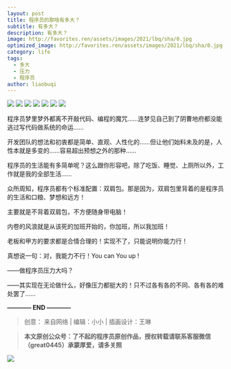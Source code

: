 ```yaml
---
layout: post
title: 程序员的那啥有多大？
subtitle: 有多大？
description: 有多大？
image: http://favorites.ren/assets/images/2021/lbq/sha/0.jpg
optimized_image: http://favorites.ren/assets/images/2021/lbq/sha/0.jpg
category: life
tags:
  - 多大
  - 压力
  - 程序员
author: liaobuqi
---
```



![](http://favorites.ren/assets/images/2021/cartoon/bianbie/640.jpeg)
![](http://favorites.ren/assets/images/2021/lbq/sha/640.jpeg)
![](http://favorites.ren/assets/images/2021/lbq/sha/640-1.jpeg)
![](http://favorites.ren/assets/images/2021/lbq/sha/640-2.jpeg)
![](http://favorites.ren/assets/images/2021/lbq/sha/640-3.jpeg)
![](http://favorites.ren/assets/images/2021/lbq/sha/640-4.jpeg)
![](http://favorites.ren/assets/images/2021/lbq/sha/640-5.jpeg)

程序员梦里梦外都离不开敲代码、编程的魔咒……连梦见自己到了阴曹地府都没能逃过写代码做系统的命运……

开发团队的想法和初衷都是简单、直观、人性化的……但让他们始料未及的是，人性本就是多变的……容易超出预想之外的那种……

程序员的生活能有多简单呢？这么跟你形容吧，除了吃饭、睡觉、上厕所以外，工作就是我的全部生活……

众所周知，程序员都有个标准配置：双肩包。那是因为，双肩包里背着的是程序员的生活和口粮、梦想和远方！

主要就是不背着双肩包，不方便随身带电脑！

内卷的风浪就是从该死的加班开始的，你加班，所以我加班！

老板和甲方的要求都是合情合理的！实现不了，只能说明你能力行！

真想说一句：对，我能力不行！You can You up !

——做程序员压力大吗？

——其实现在无论做什么，好像压力都挺大的！只不过各有各的不同、各有各的难处罢了……


**———— END ————**

>创意： 来自网络 | 编辑：小小 | 插画设计：王琳

>**本文原创公众号：了不起的程序员原创作品，授权转载请联系客服微信（great0445）承蒙厚爱，请多关照**

![](http://favorites.ren/assets/images/2021/cartoon/jiaban/640-3.jpeg)


